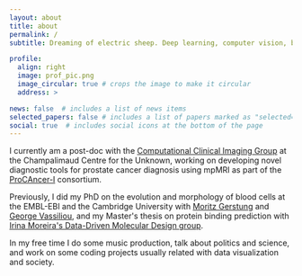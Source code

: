 ```yaml
---
layout: about
title: about
permalink: /
subtitle: Dreaming of electric sheep. Deep learning, computer vision, biology.

profile:
  align: right
  image: prof_pic.png
  image_circular: true # crops the image to make it circular
  address: >

news: false  # includes a list of news items
selected_papers: false # includes a list of papers marked as "selected={true}"
social: true  # includes social icons at the bottom of the page
---
```


I currently am a post-doc with the [Computational Clinical Imaging Group](https://www.fchampalimaud.org/research/groups/papanikolaou) at the Champalimaud Centre for the Unknown, working on developing novel diagnostic tools for prostate cancer diagnosis using mpMRI as part of the [ProCAncer-I](https://www.procancer-i.eu/) consortium. 

Previously, I did my PhD on the evolution and morphology of blood cells at the EMBL-EBI and the Cambridge University with [Moritz Gerstung](https://www.dkfz.de/en/kuenstliche-intelligenz-in-der-onkologie/index.php) and [George Vassiliou](https://www.stemcells.cam.ac.uk/people/pi/vassiliou), and my Master's thesis on protein binding prediction with [Irina Moreira's Data-Driven Molecular Design group](http://www.moreiralab.com).

In my free time I do some music production, talk about politics and science, and work on some coding projects usually related with data visualization and society.